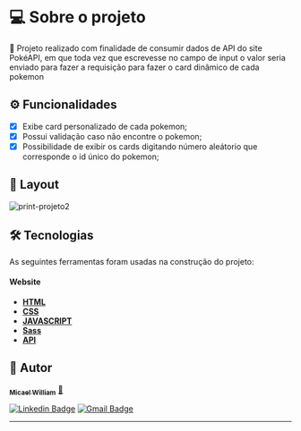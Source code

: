 <h1>💻 Sobre o projeto</h1>

🚀 Projeto realizado com finalidade de consumir dados de API do site PokéAPI, em que toda vez que escrevesse no campo de input o valor seria enviado para fazer a requisição para fazer o card dinâmico de cada pokemon

## ⚙️ Funcionalidades

- [x] Exibe card personalizado de cada pokemon;
- [x] Possui validação caso não encontre o pokemon;
- [x] Possibilidade de exibir os cards digitando número aleátorio que corresponde o id único do pokemon;

## 🎨 Layout
![print-projeto2](https://user-images.githubusercontent.com/90733510/230801215-dd173898-db55-4f06-8cdf-4d3904225fbc.png)




## 🛠 Tecnologias

As seguintes ferramentas foram usadas na construção do projeto:

#### **Website**

- **[HTML](https://developer.mozilla.org/pt-BR/docs/Web/HTML)**
- **[CSS](https://developer.mozilla.org/pt-BR/docs/Web/CSS)**
- **[JAVASCRIPT](https://www.javascript.com/)**
- **[Sass](https://sass-lang.com/)**
- **[API](https://pokeapi.co/)**



## 🦸 Autor

<a href="http://www.instagram.com/wlliam_costa">
<!--  <img style="border-radius: 50%;" src="" width="100px;" alt="Micael-William"/> -->
<!--  <br /> -->
 <sub><b>Micael William</b></sub></a> <a href="https://bit.ly/Linkedin-Micael-William" title="perfil">🚀</a>
<!--  <br /> -->

[![Linkedin Badge](https://img.shields.io/badge/-Micael-William?style=flat-square&logo=Linkedin&logoColor=white&link=https://bit.ly/Linkedin-Micael-William)](https://bit.ly/Linkedin-Micael-William)
[![Gmail Badge](https://img.shields.io/badge/-Micael-William?style=flat-square&logo=Gmail&logoColor=white&link=mailto:mw931991@gmail.com)](mailto:mw931991@gmail.com)

---

